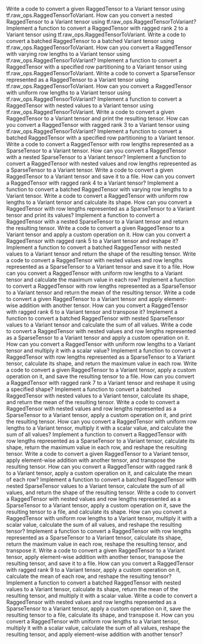 Write a code to convert a given RaggedTensor to a Variant tensor using tf.raw_ops.RaggedTensorToVariant.
How can you convert a nested RaggedTensor to a Variant tensor using tf.raw_ops.RaggedTensorToVariant?
Implement a function to convert a RaggedTensor with ragged rank 2 to a Variant tensor using tf.raw_ops.RaggedTensorToVariant.
Write a code to convert a batched RaggedTensor to a batched Variant tensor using tf.raw_ops.RaggedTensorToVariant.
How can you convert a RaggedTensor with varying row lengths to a Variant tensor using tf.raw_ops.RaggedTensorToVariant?
Implement a function to convert a RaggedTensor with a specified row partitioning to a Variant tensor using tf.raw_ops.RaggedTensorToVariant.
Write a code to convert a SparseTensor represented as a RaggedTensor to a Variant tensor using tf.raw_ops.RaggedTensorToVariant.
How can you convert a RaggedTensor with uniform row lengths to a Variant tensor using tf.raw_ops.RaggedTensorToVariant?
Implement a function to convert a RaggedTensor with nested values to a Variant tensor using tf.raw_ops.RaggedTensorToVariant.
Write a code to convert a given RaggedTensor to a Variant tensor and print the resulting tensor.
How can you convert a RaggedTensor with ragged rank 3 to a Variant tensor using tf.raw_ops.RaggedTensorToVariant?
Implement a function to convert a batched RaggedTensor with a specified row partitioning to a Variant tensor.
Write a code to convert a RaggedTensor with row lengths represented as a SparseTensor to a Variant tensor.
How can you convert a RaggedTensor with a nested SparseTensor to a Variant tensor?
Implement a function to convert a RaggedTensor with nested values and row lengths represented as a SparseTensor to a Variant tensor.
Write a code to convert a given RaggedTensor to a Variant tensor and save it to a file.
How can you convert a RaggedTensor with ragged rank 4 to a Variant tensor?
Implement a function to convert a batched RaggedTensor with varying row lengths to a Variant tensor.
Write a code to convert a RaggedTensor with uniform row lengths to a Variant tensor and calculate its shape.
How can you convert a RaggedTensor with row lengths represented as a SparseTensor to a Variant tensor and print its values?
Implement a function to convert a RaggedTensor with a nested SparseTensor to a Variant tensor and return the resulting tensor.
Write a code to convert a given RaggedTensor to a Variant tensor and apply a custom operation on it.
How can you convert a RaggedTensor with ragged rank 5 to a Variant tensor and reshape it?
Implement a function to convert a batched RaggedTensor with nested values to a Variant tensor and return the shape of the resulting tensor.
Write a code to convert a RaggedTensor with nested values and row lengths represented as a SparseTensor to a Variant tensor and save it to a file.
How can you convert a RaggedTensor with uniform row lengths to a Variant tensor and calculate the maximum value in each row?
Implement a function to convert a RaggedTensor with row lengths represented as a SparseTensor to a Variant tensor and return the mean of the resulting tensor.
Write a code to convert a given RaggedTensor to a Variant tensor and apply element-wise addition with another tensor.
How can you convert a RaggedTensor with ragged rank 6 to a Variant tensor and transpose it?
Implement a function to convert a batched RaggedTensor with nested SparseTensor values to a Variant tensor and calculate the sum of all values.
Write a code to convert a RaggedTensor with nested values and row lengths represented as a SparseTensor to a Variant tensor and apply a custom operation on it.
How can you convert a RaggedTensor with uniform row lengths to a Variant tensor and multiply it with a scalar value?
Implement a function to convert a RaggedTensor with row lengths represented as a SparseTensor to a Variant tensor, calculate its shape, and return the maximum value in each row.
Write a code to convert a given RaggedTensor to a Variant tensor, apply a custom operation on it, and save the resulting tensor to a file.
How can you convert a RaggedTensor with ragged rank 7 to a Variant tensor and reshape it using a specified shape?
Implement a function to convert a batched RaggedTensor with nested values to a Variant tensor, calculate its shape, and return the mean of the resulting tensor.
Write a code to convert a RaggedTensor with nested values and row lengths represented as a SparseTensor to a Variant tensor, apply a custom operation on it, and print the resulting tensor.
How can you convert a RaggedTensor with uniform row lengths to a Variant tensor, multiply it with a scalar value, and calculate the sum of all values?
Implement a function to convert a RaggedTensor with row lengths represented as a SparseTensor to a Variant tensor, calculate its shape, return the maximum value in each row, and reshape the resulting tensor.
Write a code to convert a given RaggedTensor to a Variant tensor, apply element-wise addition with another tensor, and transpose the resulting tensor.
How can you convert a RaggedTensor with ragged rank 8 to a Variant tensor, apply a custom operation on it, and calculate the mean of each row?
Implement a function to convert a batched RaggedTensor with nested SparseTensor values to a Variant tensor, calculate the sum of all values, and return the shape of the resulting tensor.
Write a code to convert a RaggedTensor with nested values and row lengths represented as a SparseTensor to a Variant tensor, apply a custom operation on it, save the resulting tensor to a file, and calculate its shape.
How can you convert a RaggedTensor with uniform row lengths to a Variant tensor, multiply it with a scalar value, calculate the sum of all values, and reshape the resulting tensor?
Implement a function to convert a RaggedTensor with row lengths represented as a SparseTensor to a Variant tensor, calculate its shape, return the maximum value in each row, reshape the resulting tensor, and transpose it.
Write a code to convert a given RaggedTensor to a Variant tensor, apply element-wise addition with another tensor, transpose the resulting tensor, and save it to a file.
How can you convert a RaggedTensor with ragged rank 9 to a Variant tensor, apply a custom operation on it, calculate the mean of each row, and reshape the resulting tensor?
Implement a function to convert a batched RaggedTensor with nested values to a Variant tensor, calculate its shape, return the mean of the resulting tensor, and multiply it with a scalar value.
Write a code to convert a RaggedTensor with nested values and row lengths represented as a SparseTensor to a Variant tensor, apply a custom operation on it, save the resulting tensor to a file, calculate its shape, and transpose it.
How can you convert a RaggedTensor with uniform row lengths to a Variant tensor, multiply it with a scalar value, calculate the sum of all values, reshape the resulting tensor, and apply element-wise addition with another tensor?